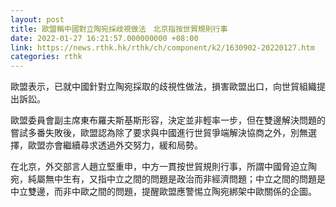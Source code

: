 ```yaml
---
layout: post
title: 歐盟稱中國對立陶宛採歧視做法　北京指按世貿規則行事
date: 2022-01-27 16:21:57.000000000 +08:00
link: https://news.rthk.hk/rthk/ch/component/k2/1630902-20220127.htm
categories: rthk
---
```


歐盟表示，已就中國針對立陶宛採取的歧視性做法，損害歐盟出口，向世貿組織提出訴訟。

歐盟委員會副主席東布羅夫斯基斯形容，決定並非輕率一步，但在雙邊解決問題的嘗試多番失敗後，歐盟認為除了要求與中國進行世貿爭端解決協商之外，別無選擇，歐盟亦會繼續尋求透過外交努力，緩和局勢。 

在北京，外交部言人趙立堅重申，中方一貫按世貿規則行事，所謂中國脅迫立陶宛，純屬無中生有，又指中立之間的問題是政治而非經濟問題；中立之間的問題是中立雙邊，而非中歐之間的問題，提醒歐盟應警惕立陶宛綁架中歐關係的企圖。

